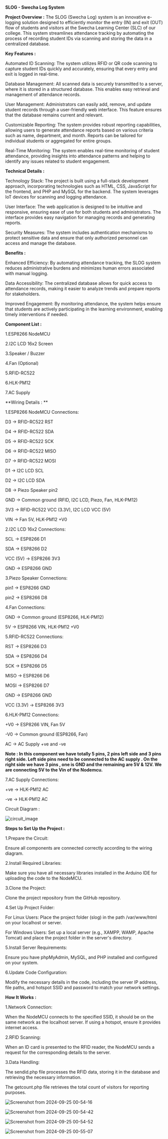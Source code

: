 **SLOG - Swecha Log System**

**Project Overview :**
The SLOG (Swecha Log) system is an innovative e-logging solution designed to efficiently monitor the entry (IN) and exit (OUT) flow of students and visitors at the Swecha Learning Center (SLC) of our college. This system streamlines attendance tracking by automating the process of recording student IDs via scanning and storing the data in a centralized database.

**Key Features :**

  Automated ID Scanning: The system utilizes RFID or QR code scanning to capture student IDs quickly and accurately, ensuring that every entry and exit is logged in real-time.
  
  Database Management: All scanned data is securely transmitted to a server, where it is stored in a structured database. This enables easy retrieval and management of attendance records.
  
  User Management: Administrators can easily add, remove, and update student records through a user-friendly web interface. This feature ensures that the database remains current and relevant.
  
  Customizable Reporting: The system provides robust reporting capabilities, allowing users to generate attendance reports based on various criteria such as name, department, and month. Reports can be tailored for individual students or aggregated for entire groups.
  
  Real-Time Monitoring: The system enables real-time monitoring of student attendance, providing insights into attendance patterns and helping to identify any issues related to student engagement.
  
**Technical Details :**

  Technology Stack: The project is built using a full-stack development approach, incorporating technologies such as HTML, CSS, JavaScript for the frontend, and PHP and MySQL for the backend. The system leverages IoT devices for scanning and logging attendance.
  
  User Interface: The web application is designed to be intuitive and responsive, ensuring ease of use for both students and administrators. The interface provides easy navigation for managing records and generating reports.
  
  Security Measures: The system includes authentication mechanisms to protect sensitive data and ensure that only authorized personnel can access and manage the database.
  
**Benefits :**

  Enhanced Efficiency: By automating attendance tracking, the SLOG system reduces administrative burdens and minimizes human errors associated with manual logging.
  
  Data Accessibility: The centralized database allows for quick access to attendance records, making it easier to analyze trends and prepare reports for stakeholders.
  
  Improved Engagement: By monitoring attendance, the system helps ensure that students are actively participating in the learning environment, enabling timely interventions if needed.
  
**Component List :**

1.ESP8266 NodeMCU

2.I2C LCD 16x2 Screen

3.Speaker / Buzzer

4.Fan (Optional)

5.RFID-RC522

6.HLK-PM12

7.AC Supply

**Wiring Details : **

1.ESP8266 NodeMCU Connections:

  D3 → RFID-RC522 RST
  
  D4 → RFID-RC522 SDA
  
  D5 → RFID-RC522 SCK
  
  D6 → RFID-RC522 MISO
  
  D7 → RFID-RC522 MOSI
  
  D1 → I2C LCD SCL
  
  D2 → I2C LCD SDA
  
  D8 → Piezo Speaker pin2
  
  GND → Common ground (RFID, I2C LCD, Piezo, Fan, HLK-PM12)
  
  3V3 → RFID-RC522 VCC (3.3V), I2C LCD VCC (5V)
  
  VIN → Fan 5V, HLK-PM12 +V0
  
2.I2C LCD 16x2 Connections:

  SCL → ESP8266 D1

  SDA → ESP8266 D2
  
  VCC (5V) → ESP8266 3V3
  
  GND → ESP8266 GND
  
3.Piezo Speaker Connections:

  pin1 → ESP8266 GND
  
  pin2 → ESP8266 D8
  
4.Fan Connections:

  GND → Common ground (ESP8266, HLK-PM12)
  
  5V → ESP8266 VIN, HLK-PM12 +V0
  
5.RFID-RC522 Connections:

  RST → ESP8266 D3
  
  SDA → ESP8266 D4
  
  SCK → ESP8266 D5
  
  MISO → ESP8266 D6
  
  MOSI → ESP8266 D7
  
  GND → ESP8266 GND
  
  VCC (3.3V) → ESP8266 3V3
  
6.HLK-PM12 Connections:

  +V0 → ESP8266 VIN, Fan 5V
  
  -V0 → Common ground (ESP8266, Fan)
  
  AC → AC Supply +ve and -ve
  
**Note : In this component we have totally 5 pins, 2 pins left side and 3 pins right side. Left side pins need to be connected to the AC supply . On the right side we have 3 pins , one is GND and the remaining are 5V & 12V. We are connecting 5V to the Vin of the Nodemcu.**

7.AC Supply Connections:

+ve → HLK-PM12 AC

-ve → HLK-PM12 AC

Circuit Diagram : 

![circuit_image](https://github.com/user-attachments/assets/dbabc9ab-5725-4596-a897-40a84cbc9e84)

**Steps to Set Up the Project :**

1.Prepare the Circuit:

  Ensure all components are connected correctly according to the wiring diagram.
  
2.Install Required Libraries:

  Make sure you have all necessary libraries installed in the Arduino IDE for uploading the code to the NodeMCU.
  
3.Clone the Project:

  Clone the project repository from the GitHub repository.
  
4.Set Up Project Folder:

  For Linux Users: Place the project folder (slog) in the path /var/www/html on your localhost or server.
  
  For Windows Users: Set up a local server (e.g., XAMPP, WAMP, Apache Tomcat) and place the project folder in the server's directory.
  
5.Install Server Requirements:

  Ensure you have phpMyAdmin, MySQL, and PHP installed and configured on your system.
  
6.Update Code Configuration:

  Modify the necessary details in the code, including the server IP address, file paths, and hotspot SSID and password to match your network settings.
  
**How It Works :** 

1.Network Connection:

  When the NodeMCU connects to the specified SSID, it should be on the same network as the localhost server. If using a hotspot, ensure it provides internet access.
  
2.RFID Scanning:

  When an ID card is presented to the RFID reader, the NodeMCU sends a request for the corresponding details to the server.
  
3.Data Handling:

  The sendid.php file processes the RFID data, storing it in the database and retrieving the necessary information.
  
  The getcount.php file retrieves the total count of visitors for reporting purposes.
  

![Screenshot from 2024-09-25 00-54-16](https://github.com/user-attachments/assets/70bce792-9595-4756-b8e1-e0e2ef4f6160)

![Screenshot from 2024-09-25 00-54-42](https://github.com/user-attachments/assets/483c5661-66ad-450a-8385-e37d286fd76c)

![Screenshot from 2024-09-25 00-54-52](https://github.com/user-attachments/assets/b408ec88-d9ef-416b-80d7-46e18a7733ce)

![Screenshot from 2024-09-25 00-55-07](https://github.com/user-attachments/assets/3830c233-4023-4b64-8a4b-05bb95fc1b3f)



